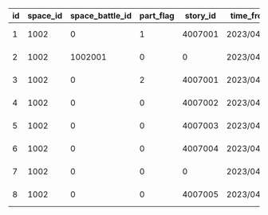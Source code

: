|id|space_id|space_battle_id|part_flag|story_id|time_from|time_to|skip_battle_time|name|
| --- | --- | --- | --- | --- | --- | --- | --- | --- |
|1|1002|0|1|4007001|2023/04/01|2023/04/01 23:59:59|2023/04/02|Landosol Wars|
|2|1002|1002001|0|0|2023/04/01|2023/04/01 23:59:59|2023/04/02|Landosol Wars|
|3|1002|0|2|4007001|2023/04/01|2023/04/01 23:59:59|0|Landosol Wars|
|4|1002|0|0|4007002|2023/04/01|2023/04/01 23:59:59|0|Landosol Wars|
|5|1002|0|0|4007003|2023/04/01|2023/04/01 23:59:59|0|Landosol Wars|
|6|1002|0|0|4007004|2023/04/01|2023/04/01 23:59:59|0|Landosol Wars|
|7|1002|0|0|0|2023/04/01|2023/04/01 23:59:59|2023/04/02|Landosol Wars|
|8|1002|0|0|4007005|2023/04/02|2023/04/08 23:59:59|0|Landosol Wars|